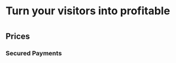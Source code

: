 <!-- Heading 1 -->
<h1 class="mt-5 text-4xl font-bold  text-gray-900 md:text-5xl lg:text-6xl xl:text-7xl">Turn your visitors into profitable<h1>

<!-- Heading 2 -->
<h2 class="mt-6 text-3xl font-semi-bold tracking-tight lg:mt-8 sm:text-4xl lg:text-5xl xl:text-6xl">Prices</h2>

<!-- Heading 3 -->
<h3 class="mt-8 text-2xl md:text-3xl lg:text-4xl xl:text-5xl font-semibold text-black">Secured Payments</h3>

<!-- Sections -->
